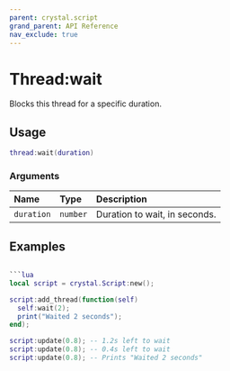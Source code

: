 ```yaml
---
parent: crystal.script
grand_parent: API Reference
nav_exclude: true
---
```


# Thread:wait

Blocks this thread for a specific duration.

## Usage

```lua
thread:wait(duration)
```

### Arguments

| Name       | Type     | Description                   |
| :--------- | :------- | :---------------------------- |
| `duration` | `number` | Duration to wait, in seconds. |

## Examples

````lua

```lua
local script = crystal.Script:new();

script:add_thread(function(self)
  self:wait(2);
  print("Waited 2 seconds");
end);

script:update(0.8); -- 1.2s left to wait
script:update(0.8); -- 0.4s left to wait
script:update(0.8); -- Prints "Waited 2 seconds"
````
